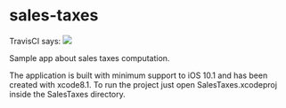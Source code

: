 # sales-taxes 
TravisCI says: ![](https://travis-ci.org/WilliamParty/sales-taxes.svg?branch=master)

Sample app about sales taxes computation.

The application is built with minimum support to iOS 10.1 and has been created with xcode8.1.
To run the project just open SalesTaxes.xcodeproj inside the SalesTaxes directory.
